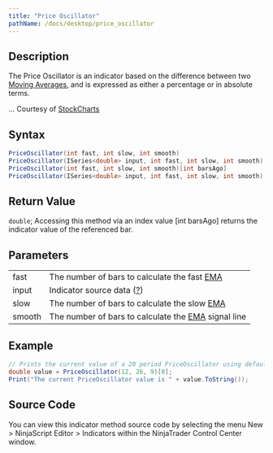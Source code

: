 ```yaml
---
title: "Price Oscillator"
pathName: /docs/desktop/price_oscillator
---
```


## Description

The Price Oscillator is an indicator based on the difference between two [Moving Averages](/docs/desktop/moving_average_-_exponential_e), and is expressed as either a percentage or in absolute terms.

... Courtesy of [StockCharts](http://stockcharts.com/education/IndicatorAnalysis/indic_priceOscillator.html)

## Syntax

```csharp
PriceOscillator(int fast, int slow, int smooth)  
PriceOscillator(ISeries<double> input, int fast, int slow, int smooth)  
PriceOscillator(int fast, int slow, int smooth)[int barsAgo]  
PriceOscillator(ISeries<double> input, int fast, int slow, int smooth)[int barsAgo]  
```

## Return Value

`double`; Accessing this method via an index value [int barsAgo] returns the indicator value of the referenced bar.

## Parameters

|  |  |
| --- | --- |
| fast | The number of bars to calculate the fast [EMA](/docs/desktop/moving_average_-_exponential_e) |
| input | Indicator source data ([?](/docs/desktop/valid_input_data_for_indicator)) |
| slow | The number of bars to calculate the slow [EMA](/docs/desktop/moving_average_-_exponential_e) |
| smooth | The number of bars to calculate the [EMA](/docs/desktop/moving_average_-_exponential_e) signal line |

## Example

```csharp
// Prints the current value of a 20 period PriceOscillator using default price type
double value = PriceOscillator(12, 26, 9)[0];
Print("The current PriceOscillator value is " + value.ToString());
```

## Source Code

You can view this indicator method source code by selecting the menu New > NinjaScript Editor > Indicators within the NinjaTrader Control Center window.
